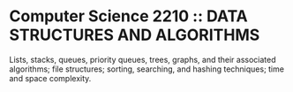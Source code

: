 # Computer Science 2210 :: DATA STRUCTURES AND ALGORITHMS
Lists, stacks, queues, priority queues, trees, graphs, and their associated algorithms; file structures; sorting, searching, and hashing techniques; time and space complexity.
